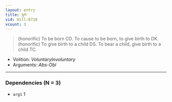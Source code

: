 ```yaml
---
layout: entry
title: ལྟམ་
vid: Hill:0718
vcount: 3
---
```

> (honorific) To be born CD\. To cause to be born, to give birth to DK\. (honorific) To give birth to a child DS\. To bear a child, give birth to a child TC\.

* Volition: _VoluntaryInvoluntary_
* Arguments: _Abs-Obl_

---

### Dependencies (N = 3)
* `arg1` 1
